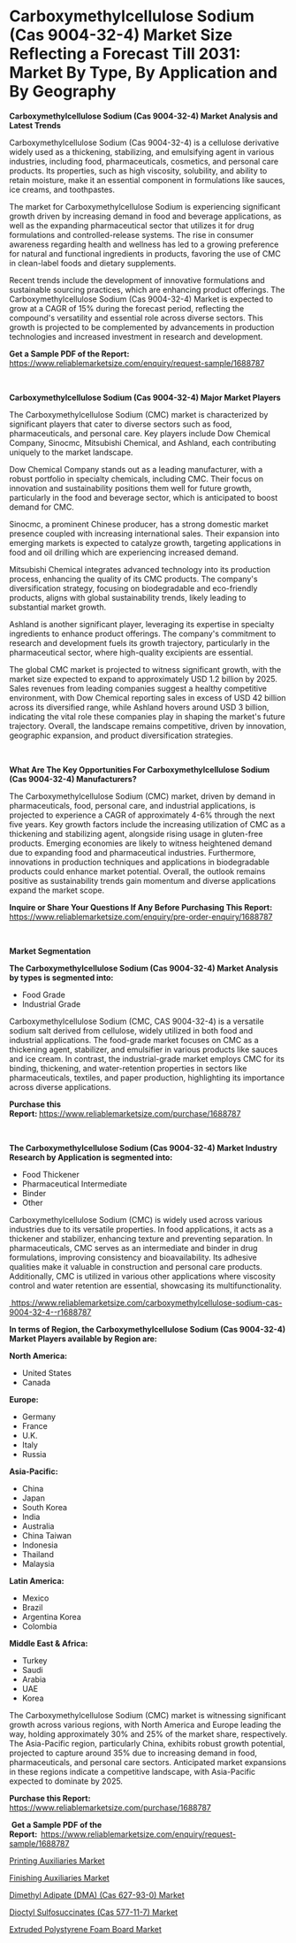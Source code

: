 <p><h1>Carboxymethylcellulose Sodium (Cas 9004-32-4) Market Size Reflecting a Forecast Till 2031: Market By Type, By Application and By Geography</h1></p><p><strong>Carboxymethylcellulose Sodium (Cas 9004-32-4) Market Analysis and Latest Trends</strong></p>
<p><p>Carboxymethylcellulose Sodium (Cas 9004-32-4) is a cellulose derivative widely used as a thickening, stabilizing, and emulsifying agent in various industries, including food, pharmaceuticals, cosmetics, and personal care products. Its properties, such as high viscosity, solubility, and ability to retain moisture, make it an essential component in formulations like sauces, ice creams, and toothpastes. </p><p>The market for Carboxymethylcellulose Sodium is experiencing significant growth driven by increasing demand in food and beverage applications, as well as the expanding pharmaceutical sector that utilizes it for drug formulations and controlled-release systems. The rise in consumer awareness regarding health and wellness has led to a growing preference for natural and functional ingredients in products, favoring the use of CMC in clean-label foods and dietary supplements.</p><p>Recent trends include the development of innovative formulations and sustainable sourcing practices, which are enhancing product offerings. The Carboxymethylcellulose Sodium (Cas 9004-32-4) Market is expected to grow at a CAGR of 15% during the forecast period, reflecting the compound's versatility and essential role across diverse sectors. This growth is projected to be complemented by advancements in production technologies and increased investment in research and development.</p></p>
<p><strong>Get a Sample PDF of the Report:&nbsp;</strong> <a href="https://www.reliablemarketsize.com/enquiry/request-sample/1688787?utm_campaign=1133&utm_medium=2&utm_source=Github&utm_content=ia&utm_term=17102024&utm_id=carboxymethylcellulose-sodium-cas-9004-32-4">https://www.reliablemarketsize.com/enquiry/request-sample/1688787</a></p>
<p>&nbsp;</p>
<p><strong>Carboxymethylcellulose Sodium (Cas 9004-32-4) Major Market Players</strong></p>
<p><p>The Carboxymethylcellulose Sodium (CMC) market is characterized by significant players that cater to diverse sectors such as food, pharmaceuticals, and personal care. Key players include Dow Chemical Company, Sinocmc, Mitsubishi Chemical, and Ashland, each contributing uniquely to the market landscape.</p><p>Dow Chemical Company stands out as a leading manufacturer, with a robust portfolio in specialty chemicals, including CMC. Their focus on innovation and sustainability positions them well for future growth, particularly in the food and beverage sector, which is anticipated to boost demand for CMC. </p><p>Sinocmc, a prominent Chinese producer, has a strong domestic market presence coupled with increasing international sales. Their expansion into emerging markets is expected to catalyze growth, targeting applications in food and oil drilling which are experiencing increased demand.</p><p>Mitsubishi Chemical integrates advanced technology into its production process, enhancing the quality of its CMC products. The company's diversification strategy, focusing on biodegradable and eco-friendly products, aligns with global sustainability trends, likely leading to substantial market growth.</p><p>Ashland is another significant player, leveraging its expertise in specialty ingredients to enhance product offerings. The company's commitment to research and development fuels its growth trajectory, particularly in the pharmaceutical sector, where high-quality excipients are essential.</p><p>The global CMC market is projected to witness significant growth, with the market size expected to expand to approximately USD 1.2 billion by 2025. Sales revenues from leading companies suggest a healthy competitive environment, with Dow Chemical reporting sales in excess of USD 42 billion across its diversified range, while Ashland hovers around USD 3 billion, indicating the vital role these companies play in shaping the market's future trajectory. Overall, the landscape remains competitive, driven by innovation, geographic expansion, and product diversification strategies.</p></p>
<p>&nbsp;</p>
<p><strong>What Are The Key Opportunities For Carboxymethylcellulose Sodium (Cas 9004-32-4) Manufacturers?</strong></p>
<p><p>The Carboxymethylcellulose Sodium (CMC) market, driven by demand in pharmaceuticals, food, personal care, and industrial applications, is projected to experience a CAGR of approximately 4-6% through the next five years. Key growth factors include the increasing utilization of CMC as a thickening and stabilizing agent, alongside rising usage in gluten-free products. Emerging economies are likely to witness heightened demand due to expanding food and pharmaceutical industries. Furthermore, innovations in production techniques and applications in biodegradable products could enhance market potential. Overall, the outlook remains positive as sustainability trends gain momentum and diverse applications expand the market scope.</p></p>
<p><strong>Inquire or Share Your Questions If Any Before Purchasing This Report:</strong> <a href="https://www.reliablemarketsize.com/enquiry/pre-order-enquiry/1688787?utm_campaign=1133&utm_medium=2&utm_source=Github&utm_content=ia&utm_term=17102024&utm_id=carboxymethylcellulose-sodium-cas-9004-32-4">https://www.reliablemarketsize.com/enquiry/pre-order-enquiry/1688787</a></p>
<p>&nbsp;</p>
<p><strong>Market Segmentation</strong></p>
<p><strong>The Carboxymethylcellulose Sodium (Cas 9004-32-4) Market Analysis by types is segmented into:</strong></p>
<p><ul><li>Food Grade</li><li>Industrial Grade</li></ul></p>
<p><p>Carboxymethylcellulose Sodium (CMC, CAS 9004-32-4) is a versatile sodium salt derived from cellulose, widely utilized in both food and industrial applications. The food-grade market focuses on CMC as a thickening agent, stabilizer, and emulsifier in various products like sauces and ice cream. In contrast, the industrial-grade market employs CMC for its binding, thickening, and water-retention properties in sectors like pharmaceuticals, textiles, and paper production, highlighting its importance across diverse applications.</p></p>
<p><strong>Purchase this Report:&nbsp;</strong><a href="https://www.reliablemarketsize.com/purchase/1688787?utm_campaign=1133&utm_medium=2&utm_source=Github&utm_content=ia&utm_term=17102024&utm_id=carboxymethylcellulose-sodium-cas-9004-32-4">https://www.reliablemarketsize.com/purchase/1688787</a></p>
<p>&nbsp;</p>
<p><strong>The Carboxymethylcellulose Sodium (Cas 9004-32-4) Market Industry Research by Application is segmented into:</strong></p>
<p><ul><li>Food Thickener</li><li>Pharmaceutical Intermediate</li><li>Binder</li><li>Other</li></ul></p>
<p><p>Carboxymethylcellulose Sodium (CMC) is widely used across various industries due to its versatile properties. In food applications, it acts as a thickener and stabilizer, enhancing texture and preventing separation. In pharmaceuticals, CMC serves as an intermediate and binder in drug formulations, improving consistency and bioavailability. Its adhesive qualities make it valuable in construction and personal care products. Additionally, CMC is utilized in various other applications where viscosity control and water retention are essential, showcasing its multifunctionality.</p></p>
<p><a href="https://www.reliablemarketsize.com/carboxymethylcellulose-sodium-cas-9004-32-4--r1688787?utm_campaign=1133&utm_medium=2&utm_source=Github&utm_content=ia&utm_term=17102024&utm_id=carboxymethylcellulose-sodium-cas-9004-32-4">&nbsp;https://www.reliablemarketsize.com/carboxymethylcellulose-sodium-cas-9004-32-4--r1688787</a></p>
<p><strong>In terms of Region, the Carboxymethylcellulose Sodium (Cas 9004-32-4) Market Players available by Region are:</strong></p>
<p>
    <p> <strong> North America: </strong>
        <ul>
            <li>United States</li>
            <li>Canada</li>
        </ul>
        </p> 
    <p> <strong> Europe: </strong>
        <ul>
            <li>Germany</li>
            <li>France</li>
            <li>U.K.</li>
            <li>Italy</li>
            <li>Russia</li>
        </ul>
        </p> 
    <p> <strong> Asia-Pacific: </strong>
        <ul>
            <li>China</li>
            <li>Japan</li>
            <li>South Korea</li>
            <li>India</li>
            <li>Australia</li>
            <li>China Taiwan</li>
            <li>Indonesia</li>
            <li>Thailand</li>
            <li>Malaysia</li>
        </ul>
        </p> 
    <p> <strong> Latin America: </strong>
        <ul>
            <li>Mexico</li>
            <li>Brazil</li>
            <li>Argentina Korea</li>
            <li>Colombia</li>
        </ul>
        </p> 
    <p> <strong> Middle East & Africa: </strong>
        <ul>
            <li>Turkey</li>
            <li>Saudi</li>
            <li>Arabia</li>
            <li>UAE</li>
            <li>Korea</li>
        </ul>
    </p>
    </p>
<p><p>The Carboxymethylcellulose Sodium (CMC) market is witnessing significant growth across various regions, with North America and Europe leading the way, holding approximately 30% and 25% of the market share, respectively. The Asia-Pacific region, particularly China, exhibits robust growth potential, projected to capture around 35% due to increasing demand in food, pharmaceuticals, and personal care sectors. Anticipated market expansions in these regions indicate a competitive landscape, with Asia-Pacific expected to dominate by 2025.</p></p>
<p><strong>Purchase this Report: </strong><a href="https://www.reliablemarketsize.com/purchase/1688787?utm_campaign=1133&utm_medium=2&utm_source=Github&utm_content=ia&utm_term=17102024&utm_id=carboxymethylcellulose-sodium-cas-9004-32-4">https://www.reliablemarketsize.com/purchase/1688787</a></p>
<p>&nbsp;<strong>Get a Sample PDF of the Report:&nbsp;&nbsp;</strong><a href="https://www.reliablemarketsize.com/enquiry/request-sample/1688787?utm_campaign=1133&utm_medium=2&utm_source=Github&utm_content=ia&utm_term=17102024&utm_id=carboxymethylcellulose-sodium-cas-9004-32-4">https://www.reliablemarketsize.com/enquiry/request-sample/1688787</a></p>
<p><strong></strong></p>
<p><p><a href="https://www.linkedin.com/pulse/printing-auxiliaries-market-segmentation-applications-types-growth-xfbof?utm_campaign=1133&utm_medium=2&utm_source=Github&utm_content=ia&utm_term=17102024&utm_id=carboxymethylcellulose-sodium-cas-9004-32-4">Printing Auxiliaries Market</a></p><p><a href="https://www.linkedin.com/pulse/finishing-auxiliaries-market-outlook-forecast-from-2024-2031-ck3ae?utm_campaign=1133&utm_medium=2&utm_source=Github&utm_content=ia&utm_term=17102024&utm_id=carboxymethylcellulose-sodium-cas-9004-32-4">Finishing Auxiliaries Market</a></p><p><a href="https://github.com/carmelinarqcpk/Market-Research-Report-List-1/blob/main/dimethyl-adipate-dma-cas-627-93-0-market.md?utm_campaign=1133&utm_medium=2&utm_source=Github&utm_content=ia&utm_term=17102024&utm_id=carboxymethylcellulose-sodium-cas-9004-32-4">Dimethyl Adipate (DMA) (Cas 627-93-0) Market</a></p><p><a href="https://github.com/tomiculnu/Market-Research-Report-List-1/blob/main/dioctyl-sulfosuccinates-cas-577-11-7-market.md?utm_campaign=1133&utm_medium=2&utm_source=Github&utm_content=ia&utm_term=17102024&utm_id=carboxymethylcellulose-sodium-cas-9004-32-4">Dioctyl Sulfosuccinates (Cas 577-11-7) Market</a></p><p><a href="https://www.linkedin.com/pulse/extruded-polystyrene-foam-board-market-revolution-2024-2031-beuaf?utm_campaign=1133&utm_medium=2&utm_source=Github&utm_content=ia&utm_term=17102024&utm_id=carboxymethylcellulose-sodium-cas-9004-32-4">Extruded Polystyrene Foam Board Market</a></p></p>